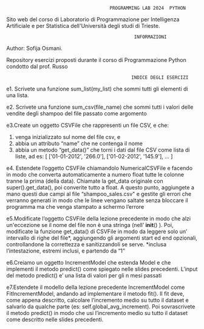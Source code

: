                                           PROGRAMMING LAB 2024  PYTHON
                                          
Sito web del corso di Laboratorio di Programmazione per Intelligenza Artificiale e per Statistica dell'Università degli studi di Trieste.

                                                   INFORMAZIONI
Author: Sofija Osmani.

Repository  esercizi proposti durante il corso di Programmazione Python condotto dal prof. Russo

                                                  INDICE DEGLI ESERCIZI
e1. Scrivete una funzione sum_list(my_list) che sommi tutti gli elementi di una lista.

e2. Scrivete una funzione sum_csv(file_name) che sommi tutti i valori delle vendite degli shampoo del file passato come argomento

e3.Create un oggetto CSVFile che rappresenti un file CSV, e che:

1) venga inizializzato sul nome del file csv, e
2) abbia un attributo “name” che ne contenga il nome
3) abbia un metodo “get_data()” che torni i dati dal file CSV come lista di liste, 
ad es: [ ['01-01-2012', '266.0'], ['01-02-2012', '145.9'], ... ]

e4. Estendete l’oggetto CSVFile chiamandolo NumericalCSVFile e facendo in modo che converta automaticamente a numero float tutte le colonne tranne la prima (della data). 
Chiamate la get_data originale con super().get_data(), poi converite tutto a float.
A questo punto, aggiungete a mano questi due campi al file “shampoo_sales.csv" e gestite gli errori che verranno generati in modo che le linee vengano saltate senza 
bloccare il programma ma che venga stampato a schermo l’errore

e5.Modificate l’oggetto CSVFile della lezione precedente in modo che alzi un'eccezione se il nome del file non è una stringa (nell’ __init__() ).
Poi, modificate la funzione get_data() di CSVFile in modo da leggere solo un’ intervallo di righe del file*, aggiungendo gli argomenti start ed end
opzionali, controllandone la correttezza e sanitizzandoli se serve.     *inclusa l’intestazione, estremi inclusi, e partendo da “1”

e6.Creiamo un oggetto IncrementModel che estenda Model e che implementi il metodo predict() come spiegato nelle slides precedenti.
L’input del metodo predict() e’ una lista di valori per gli n mesi passati

e7.Estendete il modello della lezione precedente IncrementModel come FitIncrementModel, andando ad implementare il metodo fit().
Il fit deve, come appena descritto, calcolare l’incremento medio su tutto il dataset e salvarlo da qualche parte (es: self.global_avg_increment).
Poi sovrascrivete il metodo predict() in modo che usi l’incremento medio su tutto il dataset come descritto nelle slides precedenti.
                 
